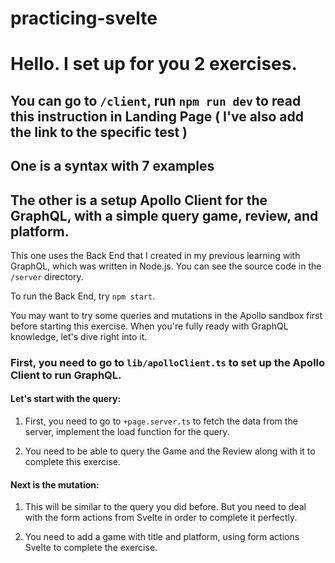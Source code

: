 # practicing-svelte

# Hello. I set up for you 2 exercises.
## You can go to `/client`, run `npm run dev` to read this instruction in Landing Page ( I've also add the link to the specific test )

## One is a syntax with 7 examples

## The other is a setup Apollo Client for the GraphQL, with a simple query game, review, and platform.

This one uses the Back End that I created in my previous learning with GraphQL, which was written in Node.js. You can see the source code in the `/server` directory.

To run the Back End, try `npm start`.

You may want to try some queries and mutations in the Apollo sandbox first before starting this exercise. When you're fully ready with GraphQL knowledge, let's dive right into it.

### First, you need to go to `lib/apolloClient.ts` to set up the Apollo Client to run GraphQL.

#### Let's start with the query:

1. First, you need to go to `+page.server.ts` to fetch the data from the server, implement the load function for the query.

2. You need to be able to query the Game and the Review along with it to complete this exercise.

#### Next is the mutation:

1. This will be similar to the query you did before. But you need to deal with the form actions from Svelte in order to complete it perfectly.

2. You need to add a game with title and platform, using form actions Svelte to complete the exercise.
